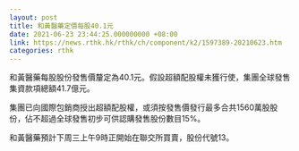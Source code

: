 ```yaml
---
layout: post
title: 和黃醫藥定價每股40.1元
date: 2021-06-23 23:44:25.000000000 +08:00
link: https://news.rthk.hk/rthk/ch/component/k2/1597389-20210623.htm
categories: rthk
---
```


和黃醫藥每股股份發售價釐定為40.1元。假設超額配股權未獲行使，集團全球發售集資款項總額41.7億元。

集團已向國際包銷商授出超額配股權，或須按發售價發行最多合共1560萬股股份，佔不超過全球發售初步可供認購發售股份數目15%。

和黃醫藥預計下周三上午9時正開始在聯交所買賣，股份代號13。
